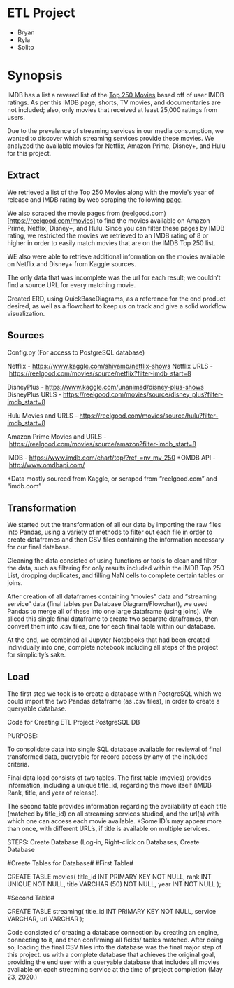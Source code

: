 # ETL Project

- Bryan
- Ryla
- Solito

# Synopsis

IMDB has a list a revered list of the [Top 250 Movies](https://www.imdb.com/chart/top/?ref_=nv_mv_250) based off of user IMDB ratings. As per this IMDB page, shorts, TV movies, and documentaries are not included; also, only movies that received at least 25,000 ratings from users.

Due to the prevalence of streaming services in our media consumption, we wanted to discover which streaming services provide these movies.  We analyzed the available movies for Netflix, Amazon Prime, Disney+, and Hulu for this project.

## Extract

We retrieved a list of the Top 250 Movies along with the movie's year of release and IMDB rating by web scraping the following [page](https://www.imdb.com/chart/top/?ref_=nv_mv_250).

We also scraped the movie pages from (reelgood.com)[https://reelgood.com/movies] to find the movies available on Amazon Prime, Netflix, Disney+, and Hulu. Since you can filter these pages by IMDB rating, we restricted the movies we retrieved to an IMDB rating of 8 or higher in order to easily match movies that are on the IMDB Top 250 list.

WE also were able to retrieve additional information on the movies available on Netflix and Disney+ from Kaggle sources.

The only data that was incomplete was the url for each result; we couldn’t find a source URL for every matching movie.

Created ERD, using QuickBaseDiagrams, as a reference for the end product desired, as well as a flowchart to keep us on track and give a solid workflow visualization. 

## Sources 

Config.py (For access to PostgreSQL database)

Netflix - https://www.kaggle.com/shivamb/netflix-shows
Netflix URLS - https://reelgood.com/movies/source/netflix?filter-imdb_start=8

DisneyPlus - https://www.kaggle.com/unanimad/disney-plus-shows
DisneyPlus URLS - https://reelgood.com/movies/source/disney_plus?filter-imdb_start=8

Hulu Movies and URLS - https://reelgood.com/movies/source/hulu?filter-imdb_start=8

Amazon Prime Movies and URLS - https://reelgood.com/movies/source/amazon?filter-imdb_start=8

IMDB - https://www.imdb.com/chart/top/?ref_=nv_mv_250
*OMDB API - http://www.omdbapi.com/

*Data mostly sourced from Kaggle, or scraped from “reelgood.com” and “imdb.com”


## Transformation

We started out the transformation of all our data by importing the raw files into Pandas, using a variety of methods to filter out each file in order to create dataframes and then CSV files containing the information necessary for our final database. 

Cleaning the data consisted of using functions or tools to clean and filter the data, such as filtering for only results included within the iMDB Top 250 List, dropping duplicates, and filling NaN cells to complete certain tables or joins. 

After creation of all dataframes containing “movies” data and “streaming service” data (final tables per Database Diagram/Flowchart), we used Pandas to merge all of these into one large dataframe (using joins). We sliced this single final dataframe to create two separate dataframes, then convert them into .csv files, one for each final table within our database.

At the end, we combined all Jupyter Notebooks that had been created individually into one, complete notebook including all steps of the project for simplicity’s sake. 

## Load 
The first step we took is to create a database within PostgreSQL which we could import the two Pandas dataframe (as .csv files), in order to create a queryable database. 

Code for Creating ETL Project PostgreSQL DB

PURPOSE: 

To consolidate data into single SQL database available for reviewal of final transformed data, queryable for record access by any of the included criteria.

Final data load consists of two tables.
The first table (movies) provides information, including a unique title_id, regarding the move itself (iMDB Rank, title, and year of release).

The second table provides information regarding the availability of each title (matched by title_id) on all streaming services studied, and the url(s) with which one can access each movie available.
	*Some ID’s may appear more than once, with different URL’s, if title is 	available on multiple services. 

STEPS:
Create Database (Log-in, Right-click on Databases, Create Database

#Create Tables for Database#
#First Table#

CREATE TABLE movies(
title_id INT PRIMARY KEY NOT NULL,
rank INT UNIQUE NOT NULL,
title VARCHAR (50) NOT NULL,
year INT NOT NULL
);

#Second Table#

CREATE TABLE streaming(
title_id INT PRIMARY KEY NOT NULL,
service VARCHAR,
url VARCHAR
);

Code consisted of creating a database connection by creating an engine, connecting to it, and then confirming all fields/ tables matched. After doing so, loading the final CSV files into the database was the final major step of this project. us with a complete database that achieves the original goal, providing the end user with a queryable database that includes all movies available on each streaming service at the time of project completion (May 23, 2020.) 



